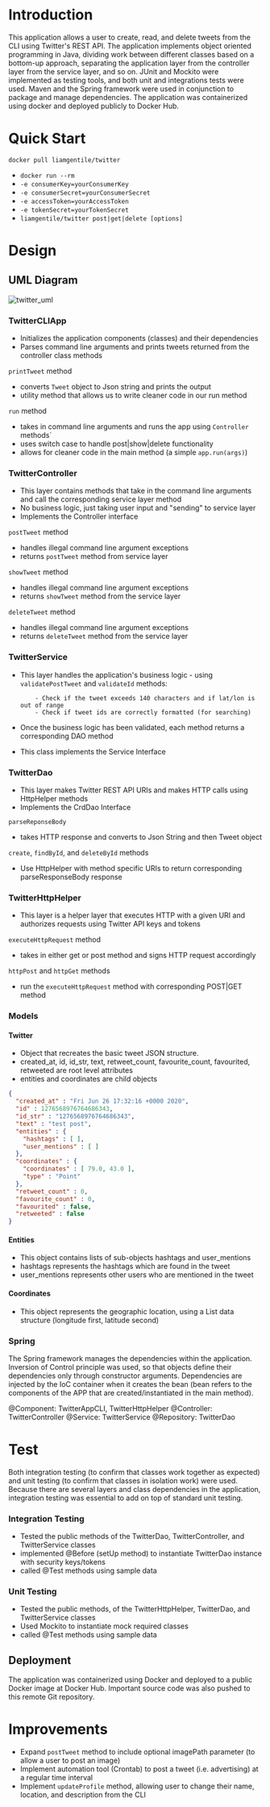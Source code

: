 # Introduction

This application allows a user to create, read, and delete tweets from the CLI using Twitter's REST API. The application implements object oriented programming in Java, dividing work between different classes based on a bottom-up approach, separating the application layer from the controller layer from the service layer, and so on. JUnit and Mockito were implemented as testing tools, and both unit and integrations tests were used. Maven and the Spring framework were used in conjunction to package and manage dependencies. The application was containerized using docker and deployed publicly to Docker Hub. 

# Quick Start

`docker pull liamgentile/twitter`

- `docker run --rm`
- `-e consumerKey=yourConsumerKey`
- `-e consumerSecret=yourConsumerSecret`
- `-e accessToken=yourAccessToken`
- `-e tokenSecret=yourTokenSecret`
- `liamgentile/twitter post|get|delete [options]`

# Design

## UML Diagram

![twitter_uml](https://user-images.githubusercontent.com/80293145/146214683-49547761-8d79-47a7-9a2d-2e722135ffc6.png)


### TwitterCLIApp

- Initializes the application components (classes) and their dependencies 
- Parses command line arguments and prints tweets returned from the controller class methods

`printTweet` method
- converts `Tweet` object to Json string and prints the output
- utility method that allows us to write cleaner code in our run method

`run` method
- takes in command line arguments and runs the app using `Controller` methods`
- uses switch case to handle post|show|delete functionality
- allows for cleaner code in the main method (a simple `app.run(args)`)

### TwitterController

- This layer contains methods that take in the command line arguments and call the corresponding service layer method
- No business logic, just taking user input and "sending" to service layer
- Implements the Controller interface

`postTweet` method
- handles illegal command line argument exceptions 
- returns `postTweet` method from service layer

`showTweet` method
- handles illegal command line argument exceptions
- returns `showTweet` method from the service layer

`deleteTweet` method
- handles illegal command line argument exceptions
- returns `deleteTweet` method from the service layer 


### TwitterService

- This layer handles the application's business logic - using `validatePostTweet` and `validateId` methods:

          - Check if the tweet exceeds 140 characters and if lat/lon is out of range
          - Check if tweet ids are correctly formatted (for searching)
           
- Once the business logic has been validated, each method returns a corresponding DAO method
- This class implements the Service Interface


### TwitterDao

- This layer makes Twitter REST API URIs and makes HTTP calls using HttpHelper methods
- Implements the CrdDao Interface

`parseReponseBody` 
- takes HTTP response and converts to Json String and then Tweet object

`create`, `findById`, and `deleteById` methods
- Use HttpHelper with method specific URIs to return corresponding parseResponseBody response

### TwitterHttpHelper

- This layer is a helper layer that executes HTTP with a given URI and authorizes requests using Twitter API keys and tokens

`executeHttpRequest` method
- takes in either get or post method and signs HTTP request accordingly

`httpPost` and `httpGet` methods
- run the `executeHttpRequest` method with corresponding POST|GET method 

### Models

#### Twitter

- Object that recreates the basic tweet JSON structure.
- created_at, id, id_str, text, retweet_count, favourite_count, favourited, retweeted are root level attributes
- entities and coordinates are child objects

```json
{
  "created_at" : "Fri Jun 26 17:32:16 +0000 2020",
  "id" : 1276568976764686343,
  "id_str" : "1276568976764686343",
  "text" : "test post",
  "entities" : {
    "hashtags" : [ ],
    "user_mentions" : [ ]
  },
  "coordinates" : {
    "coordinates" : [ 79.0, 43.0 ],
    "type" : "Point"
  },
  "retweet_count" : 0,
  "favourite_count" : 0,
  "favourited" : false,
  "retweeted" : false
}
```

#### Entities

- This object contains lists of sub-objects hashtags and user_mentions
- hashtags represents the hashtags which are found in the tweet
- user_mentions represents other users who are mentioned in the tweet

#### Coordinates

- This object represents the geographic location, using a List<Double> data structure (longitude first, latitude second)

### Spring
          
The Spring framework manages the dependencies within the application. Inversion of Control principle was used, so that objects define their dependencies only through constructor arguments. Dependencies are injected by the IoC container when it creates the bean (bean refers to the components of the APP that are created/instantiated in the main method). 
          
@Component: TwitterAppCLI, TwitterHttpHelper
@Controller: TwitterController
@Service: TwitterService
@Repository: TwitterDao          

# Test
          
Both integration testing (to confirm that classes work together as expected) and unit testing (to confirm that classes in isolation work) were used. Because there are several layers and class dependencies in the application, integration testing was essential to add on top of standard unit testing.         

### Integration Testing

- Tested the public methods of the TwitterDao, TwitterController, and TwitterService classes
- implemented @Before (setUp method) to instantiate TwitterDao instance with security keys/tokens           
- called @Test methods using sample data         

### Unit Testing 

- Tested the public methods, of the TwitterHttpHelper, TwitterDao, and TwitterService classes
- Used Mockito to instantiate mock required classes 
- called @Test methods using sample data           

## Deployment
          
The application was containerized using Docker and deployed to a public Docker image at Docker Hub. Important source code was also pushed to this remote Git repository.           

# Improvements

- Expand `postTweet` method to include optional imagePath parameter (to allow a user to post an image) 
- Implement automation tool (Crontab) to post a tweet (i.e. advertising) at a regular time interval 
- Implement `updateProfile` method, allowing user to change their name, location, and description from the CLI
